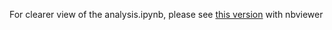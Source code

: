 For clearer view of the analysis.ipynb, please see [this version](https://nbviewer.jupyter.org/github/ivywze/python-data-analysis/blob/master/GoogleTrendAnalysis/GoogleAnalysis.ipynb)
 with nbviewer
